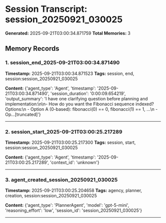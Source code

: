 # Session Transcript: session_20250921_030025

**Generated:** 2025-09-21T03:00:34.871759
**Total Memories:** 3

## Memory Records

### 1. session_end_2025-09-21T03:00:34.871490

**Timestamp:** 2025-09-21T03:00:34.871523
**Tags:** session, end, session:session_20250921_030025

**Content:** {'agent_type': 'Agent', 'timestamp': '2025-09-21T03:00:34.871490', 'session_duration': '0:00:09.654219', 'output_summary': 'I have one clarifying question before planning and implementation:\n\n- How do you want the Fibonacci sequence indexed? Options:\n  - Option A (0-based): fibonacci(0) == 0, fibonacci(1) == 1, ...\n  - Op...[truncated]'}

---

### 2. session_start_2025-09-21T03:00:25.217289

**Timestamp:** 2025-09-21T03:00:25.217300
**Tags:** session, start, session:session_20250921_030025

**Content:** {'agent_type': 'Agent', 'timestamp': '2025-09-21T03:00:25.217289', 'context_id': 'unknown'}

---

### 3. agent_created_session_20250921_030025

**Timestamp:** 2025-09-21T03:00:25.204658
**Tags:** agency, planner, creation, session:session_20250921_030025

**Content:** {'agent_type': 'PlannerAgent', 'model': 'gpt-5-mini', 'reasoning_effort': 'low', 'session_id': 'session_20250921_030025'}

---

